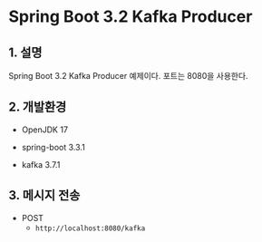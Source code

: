 # Spring Boot 3.2 Kafka Producer

## 1. 설명
Spring Boot 3.2 Kafka Producer 예제이다. 포트는 8080을 사용한다.

## 2. 개발환경

* OpenJDK 17

* spring-boot 3.3.1

* kafka 3.7.1

## 3. 메시지 전송

* POST
  - `http://localhost:8080/kafka`
